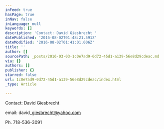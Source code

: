 ```yaml
---
inFeed: true
hasPage: true
inNav: false
inLanguage: null
keywords: []
description: 'Contact: David Giesbrecht '
datePublished: '2016-08-02T01:48:21.591Z'
dateModified: '2016-08-02T01:41:01.006Z'
title: ''
author: []
sourcePath: _posts/2016-03-03-1c0e7ad9-0d72-45d1-a139-56e8d29cdeac.md
via: {}
authors: []
publisher: {}
starred: false
url: 1c0e7ad9-0d72-45d1-a139-56e8d29cdeac/index.html
_type: Article

---
```

Contact: David Giesbrecht 

email: david\_giesbrecht@yahoo.com

Ph. 718-536-3091